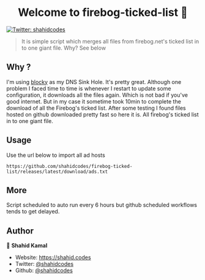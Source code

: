 <h1 align="center">Welcome to firebog-ticked-list 👋</h1>
<p>
  <a href="https://twitter.com/shahidcodes" target="_blank">
    <img alt="Twitter: shahidcodes" src="https://img.shields.io/twitter/follow/shahidcodes.svg?style=social" />
  </a>
</p>

> It is simple script which merges all files from firebog.net's ticked list in to one giant file. Why? See below

## Why ?

I'm using [blocky](https://github.com/0xERR0R/blocky) as my DNS Sink Hole. It's pretty great. Although one problem I faced time to time is whenever I restart to update some configuration, it downloads all the files again. Which is not bad if you've good internet. But in my case it sometime took 10min to complete the download of all the Firebog's ticked list. After some testing I found files hosted on github downloaded pretty fast so here it is. All firebog's ticked list in to one giant file.

## Usage

Use the url below to import all ad hosts

```
https://github.com/shahidcodes/firebog-ticked-list/releases/latest/download/ads.txt
```

## More

Script scheduled to auto run every 6 hours but github scheduled workflows tends to get delayed.

## Author

👤 **Shahid Kamal**

- Website: https://shahid.codes
- Twitter: [@shahidcodes](https://twitter.com/shahidcodes)
- Github: [@shahidcodes](https://github.com/shahidcodes)

